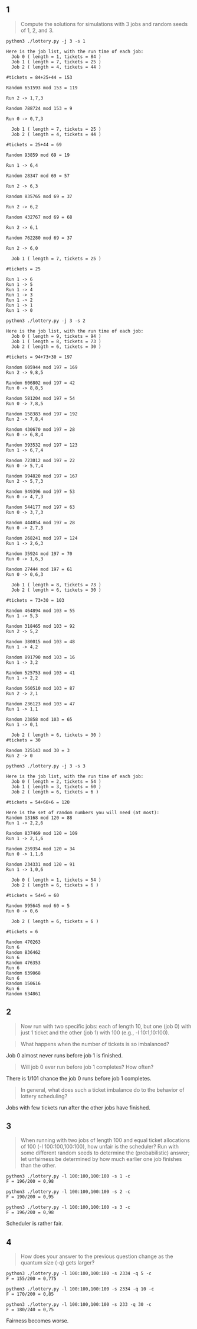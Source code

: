 ## 1

> Compute the solutions for simulations with 3 jobs and random seeds of 1, 2, and 3.

```
python3 ./lottery.py -j 3 -s 1

Here is the job list, with the run time of each job:
  Job 0 ( length = 1, tickets = 84 )
  Job 1 ( length = 7, tickets = 25 )
  Job 2 ( length = 4, tickets = 44 )

#tickets = 84+25+44 = 153

Random 651593 mod 153 = 119

Run 2 -> 1,7,3

Random 788724 mod 153 = 9

Run 0 -> 0,7,3

  Job 1 ( length = 7, tickets = 25 )
  Job 2 ( length = 4, tickets = 44 )

#tickets = 25+44 = 69

Random 93859 mod 69 = 19

Run 1 -> 6,4

Random 28347 mod 69 = 57

Run 2 -> 6,3

Random 835765 mod 69 = 37

Run 2 -> 6,2

Random 432767 mod 69 = 68

Run 2 -> 6,1

Random 762280 mod 69 = 37

Run 2 -> 6,0

  Job 1 ( length = 7, tickets = 25 )

#tickets = 25

Run 1 -> 6
Run 1 -> 5
Run 1 -> 4
Run 1 -> 3
Run 1 -> 2
Run 1 -> 1
Run 1 -> 0
```

```
python3 ./lottery.py -j 3 -s 2

Here is the job list, with the run time of each job:
  Job 0 ( length = 9, tickets = 94 )
  Job 1 ( length = 8, tickets = 73 )
  Job 2 ( length = 6, tickets = 30 )

#tickets = 94+73+30 = 197

Random 605944 mod 197 = 169
Run 2 -> 9,8,5

Random 606802 mod 197 = 42
Run 0 -> 8,8,5

Random 581204 mod 197 = 54
Run 0 -> 7,8,5

Random 158383 mod 197 = 192
Run 2 -> 7,8,4

Random 430670 mod 197 = 28
Run 0 -> 6,8,4

Random 393532 mod 197 = 123
Run 1 -> 6,7,4

Random 723012 mod 197 = 22
Run 0 -> 5,7,4

Random 994820 mod 197 = 167
Run 2 -> 5,7,3

Random 949396 mod 197 = 53
Run 0 -> 4,7,3

Random 544177 mod 197 = 63
Run 0 -> 3,7,3

Random 444854 mod 197 = 28
Run 0 -> 2,7,3

Random 268241 mod 197 = 124
Run 1 -> 2,6,3

Random 35924 mod 197 = 70
Run 0 -> 1,6,3

Random 27444 mod 197 = 61
Run 0 -> 0,6,3

  Job 1 ( length = 8, tickets = 73 )
  Job 2 ( length = 6, tickets = 30 )

#tickets = 73+30 = 103

Random 464894 mod 103 = 55
Run 1 -> 5,3

Random 318465 mod 103 = 92
Run 2 -> 5,2

Random 380015 mod 103 = 48
Run 1 -> 4,2

Random 891790 mod 103 = 16
Run 1 -> 3,2

Random 525753 mod 103 = 41
Run 1 -> 2,2

Random 560510 mod 103 = 87
Run 2 -> 2,1

Random 236123 mod 103 = 47
Run 1 -> 1,1

Random 23858 mod 103 = 65
Run 1 -> 0,1

  Job 2 ( length = 6, tickets = 30 )
#tickets = 30

Random 325143 mod 30 = 3
Run 2 -> 0
```

```
python3 ./lottery.py -j 3 -s 3

Here is the job list, with the run time of each job:
  Job 0 ( length = 2, tickets = 54 )
  Job 1 ( length = 3, tickets = 60 )
  Job 2 ( length = 6, tickets = 6 )

#tickets = 54+60+6 = 120

Here is the set of random numbers you will need (at most):
Random 13168 mod 120 = 88
Run 1 -> 2,2,6

Random 837469 mod 120 = 109
Run 1 -> 2,1,6

Random 259354 mod 120 = 34
Run 0 -> 1,1,6

Random 234331 mod 120 = 91
Run 1 -> 1,0,6

  Job 0 ( length = 1, tickets = 54 )
  Job 2 ( length = 6, tickets = 6 )

#tickets = 54+6 = 60

Random 995645 mod 60 = 5
Run 0 -> 0,6

  Job 2 ( length = 6, tickets = 6 )

#tickets = 6

Random 470263
Run 6
Random 836462
Run 6
Random 476353
Run 6
Random 639068
Run 6
Random 150616
Run 6
Random 634861
```

## 2

> Now run with two specific jobs: each of length 10, but one (job 0) with just 1 ticket and the other (job 1) with 100 (e.g., -l 10:1,10:100).

> What happens when the number of tickets is so imbalanced?

Job 0 almost never runs before job 1 is finished.

> Will job 0 ever run before job 1 completes? How often?

There is 1/101 chance the job 0 runs before job 1 completes.

> In general, what does such a ticket imbalance do to the behavior of lottery scheduling?

Jobs with few tickets run after the other jobs have finished.

## 3

> When running with two jobs of length 100 and equal ticket allocations of 100 (-l 100:100,100:100), how unfair is the scheduler? Run with some different random seeds to determine the (probabilistic) answer; let unfairness be determined by how much earlier one job finishes than the other.

```
python3 ./lottery.py -l 100:100,100:100 -s 1 -c
F = 196/200 = 0,98

python3 ./lottery.py -l 100:100,100:100 -s 2 -c
F = 190/200 = 0,95

python3 ./lottery.py -l 100:100,100:100 -s 3 -c
F = 196/200 = 0,98
```

Scheduler is rather fair.

## 4

> How does your answer to the previous question change as the quantum size (-q) gets larger?

```
python3 ./lottery.py -l 100:100,100:100 -s 2334 -q 5 -c
F = 155/200 = 0,775

python3 ./lottery.py -l 100:100,100:100 -s 2334 -q 10 -c
F = 170/200 = 0,85

python3 ./lottery.py -l 100:100,100:100 -s 233 -q 30 -c
F = 180/240 = 0,75
```

Fairness becomes worse.
